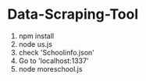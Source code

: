 # Data-Scraping-Tool
1. npm install
2. node us.js
3. check 'Schoolinfo.json'
4. Go to 'localhost:1337'
5. node moreschool.js